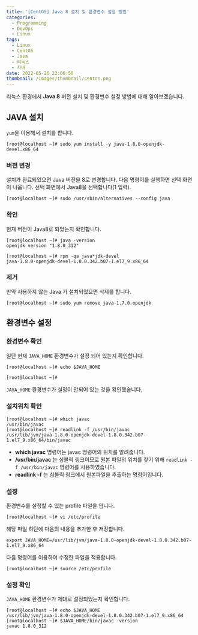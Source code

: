 ```yaml
---
title: '[CentOS] Java 8 설치 및 환경변수 설정 방법'
categories:
  - Programming
  - DevOps
  - Linux
tags:
  - Linux
  - CentOS
  - Java
  - 리눅스
  - 자바
date: 2022-05-26 22:06:50
thumbnail: /images/thumbnail/centos.png
---
```


리눅스 환경에서 **Java 8** 버전 설치 및 환경변수 설정 방법에 대해 알아보겠습니다.

## JAVA 설치

`yum`을 이용해서 설치를 합니다.

```shell
[root@localhost ~]# sudo yum install -y java-1.8.0-openjdk-devel.x86_64
```

### 버전 변경

설치가 완료되었으면 Java 버전을 8로 변경합니다. 다음 명령어를 실행하면 선택 화면이 나옵니다. 선택 화면에서 Java8을 선택합니다(1 입력).

```shell
[root@localhost ~]# sudo /usr/sbin/alternatives --config java
```

### 확인

현재 버전이 Java8로 되었는지 확인합니다.

```shell
[root@localhost ~]# java -version
openjdk version "1.8.0_312"
```

```shell
[root@localhost ~]# rpm -qa java*jdk-devel
java-1.8.0-openjdk-devel-1.8.0.342.b07-1.el7_9.x86_64
```

### 제거

만약 사용하지 않는 Java 가 설치되었으면 삭제를 합니다.

```shell
[root@localhost ~]# sudo yum remove java-1.7.0-openjdk
```

## 환경변수 설정

### 환경변수 확인

일단 현재 `JAVA_HOME` 환경변수가 설정 되어 있는지 확인합니다.

```shell
[root@localhost ~]# echo $JAVA_HOME

[root@localhost ~]#
```

`JAVA_HOME` 환경변수가 설정이 안되어 있는 것을 확인했습니다.

### 설치위치 확인

```shell
[root@localhost ~]# which javac
/usr/bin/javac
[root@localhost ~]# readlink -f /usr/bin/javac
/usr/lib/jvm/java-1.8.0-openjdk-devel-1.8.0.342.b07-1.el7_9.x86_64/bin/javac
```

- **which javac** 명령어는 javac 명령어의 위치를 알려줍니다.
- **/usr/bin/javac** 는 심볼릭 링크이므로 원본 파일의 위치를 찾기 위해 `readlink -f /usr/bin/javac` 명령어를 사용하였습니다.
- **readlink -f** 는 심볼릭 링크에서 원본파일을 추출하는 명령어입니다.

### 설정

환경변수를 설정할 수 있는 profile 파일을 엽니다.

```shell
[root@localhost ~]# vi /etc/profile
```

해당 파일 하단에 다음의 내용을 추가한 후 저장합니다.

```shell
export JAVA_HOME=/usr/lib/jvm/java-1.8.0-openjdk-devel-1.8.0.342.b07-1.el7_9.x86_64
```

다음 명령어를 이용하여 수정한 파일을 적용합니다.

```shell
[root@localhost ~]# source /etc/profile
```

### 설정 확인

`JAVA_HOME` 환경변수가 제대로 설정되었는지 확인합니다.

```shell
[root@localhost ~]# echo $JAVA_HOME
/usr/lib/jvm/java-1.8.0-openjdk-devel-1.8.0.342.b07-1.el7_9.x86_64
[root@localhost ~]# $JAVA_HOME/bin/javac -version
javac 1.8.0_312
```
